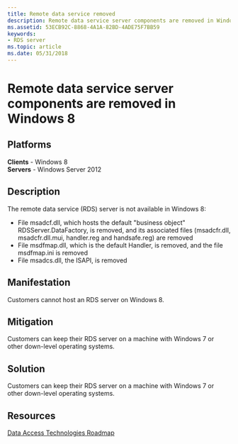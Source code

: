 ```yaml
---
title: Remote data service removed
description: Remote data service server components are removed in Windows 8
ms.assetid: 53ECB92C-8868-4A1A-82BD-4ADE75F7BB59
keywords:
- RDS server
ms.topic: article
ms.date: 05/31/2018
---
```


# Remote data service server components are removed in Windows 8

## Platforms

 **Clients** - Windows 8  
**Servers** - Windows Server 2012  



## Description

The remote data service (RDS) server is not available in Windows 8:

-   File msadcf.dll, which hosts the default "business object" RDSServer.DataFactory, is removed, and its associated files (msadcfr.dll, msadcfr.dll.mui, handler.reg and handsafe.reg) are removed
-   File msdfmap.dll, which is the default Handler, is removed, and the file msdfmap.ini is removed
-   File msadcs.dll, the ISAPI, is removed

## Manifestation

Customers cannot host an RDS server on Windows 8.

## Mitigation

Customers can keep their RDS server on a machine with Windows 7 or other down-level operating systems.

## Solution

Customers can keep their RDS server on a machine with Windows 7 or other down-level operating systems.

## Resources

[Data Access Technologies Roadmap](/sql/connect/connect-history?view=sqlallproducts-allversions)

 

 